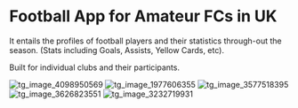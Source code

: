 # Football App for Amateur FCs in UK

It entails the profiles of football players and their statistics through-out the season. (Stats including Goals, Assists, Yellow Cards, etc).

Built for individual clubs and their participants.

![tg_image_4098950569](https://user-images.githubusercontent.com/24846376/188458060-bf0c7f0a-7346-473c-a319-87eced969442.jpeg)
![tg_image_1977606355](https://user-images.githubusercontent.com/24846376/188458071-8dbabbed-3149-4866-8ef8-91088758fee5.jpeg)
![tg_image_3577518395](https://user-images.githubusercontent.com/24846376/188458115-52d650a7-a5fa-4eb3-8db9-7e7bd433a95f.jpeg)
![tg_image_3626823551](https://user-images.githubusercontent.com/24846376/188458131-6fc183bf-1871-4b18-ad98-51788f851a25.jpeg)
![tg_image_3232719931](https://user-images.githubusercontent.com/24846376/188458138-11d7d6a4-1eff-4e1c-9416-47954760ea86.jpeg)
